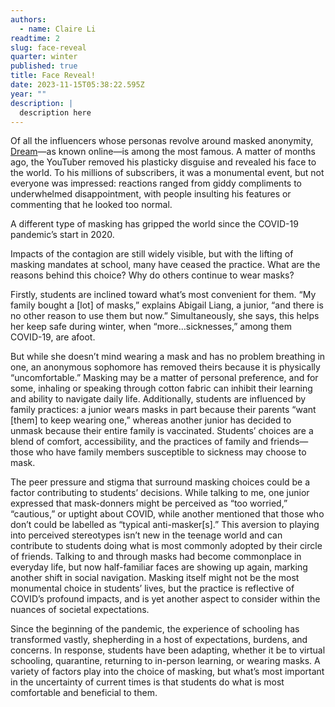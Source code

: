 ```yaml
---
authors:
  - name: Claire Li
readtime: 2
slug: face-reveal
quarter: winter
published: true
title: Face Reveal!
date: 2023-11-15T05:38:22.595Z
year: ""
description: |
  description here
---
```

Of all the influencers whose personas revolve around masked anonymity, [Dream](https://www.youtube.com/c/dream)—as known online—is among the most famous. A matter of months ago, the YouTuber removed his plasticky disguise and revealed his face to the world. To his millions of subscribers, it was a monumental event, but not everyone was impressed: reactions ranged from giddy compliments to underwhelmed disappointment, with people insulting his features or commenting that he looked too normal.

A different type of masking has gripped the world since the COVID-19 pandemic’s start in 2020.

Impacts of the contagion are still widely visible, but with the lifting of masking mandates at school, many have ceased the practice. What are the reasons behind this choice? Why do others continue to wear masks?

Firstly, students are inclined toward what’s most convenient for them. “My family bought a \[lot] of masks,” explains Abigail Liang, a junior, “and there is no other reason to use them but now.” Simultaneously, she says, this helps her keep safe during winter, when “more…sicknesses,” among them COVID-19, are afoot.

But while she doesn’t mind wearing a mask and has no problem breathing in one, an anonymous sophomore has removed theirs because it is physically “uncomfortable.” Masking may be a matter of personal preference, and for some, inhaling or speaking through cotton fabric can inhibit their learning and ability to navigate daily life. Additionally, students are influenced by family practices: a junior wears masks in part because their parents “want \[them] to keep wearing one,” whereas another junior has decided to unmask because their entire family is vaccinated. Students’ choices are a blend of comfort, accessibility, and the practices of family and friends—those who have family members susceptible to sickness may choose to mask.  

The peer pressure and stigma that surround masking choices could be a factor contributing to students’ decisions. While talking to me, one junior expressed that mask-donners might be perceived as “too worried,” “cautious,” or uptight about COVID, while another mentioned that those who don’t could be labelled as “typical anti-masker\[s].” This aversion to playing into perceived stereotypes isn’t new in the teenage world and can contribute to students doing what is most commonly adopted by their circle of friends. Talking to and through masks had become commonplace in everyday life, but now half-familiar faces are showing up again, marking another shift in social navigation. Masking itself might not be the most monumental choice in students’ lives, but the practice is reflective of COVID’s profound impacts, and is yet another aspect to consider within the nuances of societal expectations.  

Since the beginning of the pandemic, the experience of schooling has transformed vastly, shepherding in a host of expectations, burdens, and concerns. In response, students have been adapting, whether it be to virtual schooling, quarantine, returning to in-person learning, or wearing masks. A variety of factors play into the choice of masking, but what’s most important in the uncertainty of current times is that students do what is most comfortable and beneficial to them.
